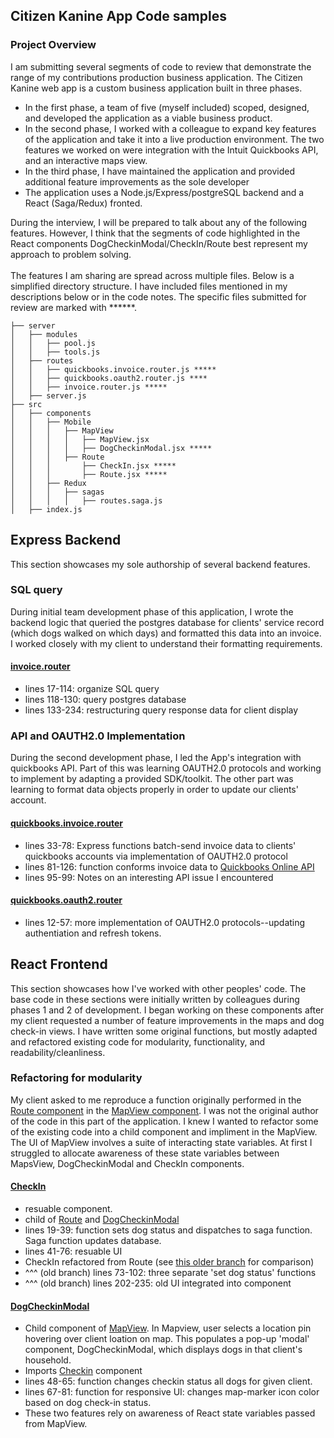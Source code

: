## Citizen Kanine App Code samples
### Project Overview
I am submitting several segments of code to review that demonstrate the range of my contributions production business application. The Citizen Kanine web app is a custom business application built in three phases.
- In the first phase, a team of five (myself included) scoped, designed, and developed the application as a viable business product.
- In the second phase, I worked with a colleague to expand key features of the application and take it into a live production environment. The two features we worked on were integration with the Intuit Quickbooks API, and an interactive maps view.
- In the third phase, I have maintained the application and provided additional feature improvements as the sole developer
- The application uses a Node.js/Express/postgreSQL backend and a React (Saga/Redux) fronted.

During the interview, I will be prepared to talk about any of the following features. However, I think that the segments of code highlighted in the React components DogCheckinModal/CheckIn/Route best represent my approach to problem solving.
<br /> <br />
The features I am sharing are spread across multiple files. Below is a simplified directory structure. I have included files mentioned in my descriptions below or in the code notes. The specific files submitted for review are marked with ******.
```
├── server
│   ├── modules
│   │   ├── pool.js
│   │   ├── tools.js
│   ├── routes
│   │   ├── quickbooks.invoice.router.js *****
│   │   ├── quickbooks.oauth2.router.js ****
│   │   ├── invoice.router.js *****
│   ├── server.js   
├── src
│   ├── components
│   │   ├── Mobile
│   │   │   ├── MapView
│   │   │   │   ├── MapView.jsx
│   │   │   │   ├── DogCheckinModal.jsx *****
│   │   │   ├── Route
│   │   │       ├── CheckIn.jsx *****
│   │   │       ├── Route.jsx *****
│   │   ├── Redux
│   │   │   ├── sagas
│   │   │   │   ├── routes.saga.js
│   ├── index.js
```

## Express Backend
This section showcases my sole authorship of several backend features.  
### SQL query
During initial team development phase of this application, I wrote the backend logic that queried the postgres database for clients' service record (which dogs walked on which days) and formatted this data into an invoice. I worked closely with my client to understand their formatting requirements.

#### [invoice.router](https://github.com/citizenkanineapp/citizenkanineapp/blob/main/server/routes/invoice.router.js)
- lines 17-114: organize SQL query
- lines 118-130: query postgres database
- lines 133-234: restructuring query response data for client display
### API and OAUTH2.0 Implementation
During the second development phase, I led the App's integration with quickbooks API. Part of this was learning OAUTH2.0 protocols and working to implement by adapting a provided SDK/toolkit. The other part was learning to format data objects properly in order to update our clients' account.
#### [quickbooks.invoice.router](https://github.com/citizenkanineapp/citizenkanineapp/blob/main/server/routes/quickbooks.invoice.router.js)
- lines 33-78: Express functions batch-send invoice data to clients' quickbooks accounts via implementation of OAUTH2.0 protocol
- lines 81-126: function conforms invoice data to [Quickbooks Online API](https://developer.intuit.com/app/developer/qbo/docs/api/accounting/all-entities/invoice#read-an-invoice)
- lines 95-99: Notes on an interesting API issue I encountered

#### [quickbooks.oauth2.router](https://github.com/citizenkanineapp/citizenkanineapp/blob/main/server/routes/quickbooks.oauth2.router.js)
- lines 12-57: more implementation of OAUTH2.0 protocols--updating authentiation and refresh tokens.

## React Frontend
This section showcases how I've worked with other peoples' code. The base code in these sections were initially written by colleagues during phases 1 and 2 of development. I began working on these components after my client requested a number of feature improvements in the maps and dog check-in views. I have written some original functions, but mostly adapted and refactored existing code for modularity, functionality, and readability/cleanliness.

### Refactoring for modularity
My client asked to me reproduce a function originally performed in the [Route component](https://github.com/citizenkanineapp/citizenkanineapp/blob/main/src/components/Route/Route.jsx) in the [MapView component](https://github.com/citizenkanineapp/citizenkanineapp/blob/main/src/components/Mobile/MapView/MapView.jsx). I was not the original author of the code in this part of the application.
I knew I wanted to refactor some of the existing code into a child component and impliment in the MapView. The UI of MapView involves a suite of interacting state variables. At first I struggled to allocate awareness of these state variables between MapsView, DogCheckinModal and CheckIn components.
#### [CheckIn](https://github.com/citizenkanineapp/citizenkanineapp/blob/main/src/components/Route/CheckIn.jsx)
- resuable component.
- child of [Route](https://github.com/citizenkanineapp/citizenkanineapp/blob/main/src/components/Route/Route.jsx) and [DogCheckinModal](https://github.com/citizenkanineapp/citizenkanineapp/blob/main/src/components/Mobile/MapView/DogCheckinModal.jsx)
- lines 19-39: function sets dog status and dispatches to saga function. Saga function updates database.
- lines 41-76: resuable UI
- CheckIn refactored from Route (see [this older branch](https://github.com/citizenkanineapp/citizenkanineapp/blob/OAuth2-setup-sam/src/components/Mobile/Route/Route.jsx) for comparison)
- ^^^ (old branch) lines 73-102: three separate 'set dog status' functions
- ^^^ (old branch) lines 202-235: old UI integrated into component

#### [DogCheckinModal](https://github.com/citizenkanineapp/citizenkanineapp/blob/main/src/components/Mobile/MapView/DogCheckinModal.jsx)
- Child component of [MapView](https://github.com/citizenkanineapp/citizenkanineapp/blob/main/src/components/Mobile/MapView/MapView.jsx). In Mapview, user selects a location pin hovering over client loation on map. This populates a pop-up 'modal' component, DogCheckinModal, which displays dogs in that client's household.
- Imports [Checkin](https://github.com/citizenkanineapp/citizenkanineapp/blob/main/src/components/Mobile/Route/CheckIn.jsx) component
- lines 48-65: function changes checkin status all dogs for given client.
- lines 67-81: function for responsive UI: changes map-marker icon color based on dog check-in status.
- These two features rely on awareness of React state variables passed from MapView.

